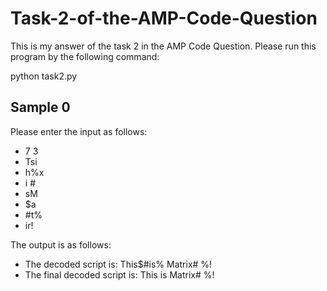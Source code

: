 # Task-2-of-the-AMP-Code-Question
This is my answer of the task 2 in the AMP Code Question. Please run this program by the following command:

python task2.py

## Sample 0

Please enter the input as follows:

* 7 3
* Tsi
* h%x
* i #
* sM 
* $a 
* #t%
* ir!

The output is as follows:

* The decoded script is: This$#is% Matrix#  %!
* The final decoded script is: This is Matrix# %!
